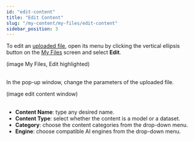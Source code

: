 ```yaml
---
id: "edit-content"
title: "Edit Content"
slug: "/my-content/my-files/edit-content"
sidebar_position: 3
---
```


To edit an [uploaded file](/ai-marketplace/my-content), open its menu by clicking the vertical ellipsis button on the [My Files](https://beta.marketplace.dev.superprotocol.com/my-files) screen and select **Edit**.

(image My Files, Edit highlighted)
<br/>
<br/>

In the pop-up window, change the parameters of the uploaded file.

(image edit content window)
<br/>
<br/>

- **Content Name**: type any desired name.
- **Content Type**: select whether the content is a model or a dataset.
- **Category**: choose the content categories from the drop-down menu.
- **Engine**: choose compatible AI engines from the drop-down menu.